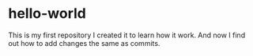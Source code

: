 # hello-world
This is my first repository I created it to learn how it work.
And now I find out how to add changes the same as commits.
